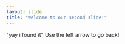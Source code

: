 ```yaml
---
layout: slide
title: "Welcome to our second slide!"
---
```

"yay i found it"
Use the left arrow to go back!
